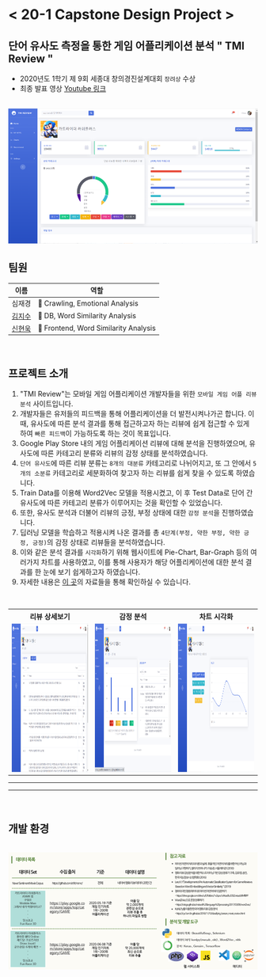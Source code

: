 # < 20-1 Capstone Design Project >

## 단어 유사도 측정을 통한 게임 어플리케이션 분석 " TMI Review "

- 2020년도 1학기 제 9회 세종대 창의경진설계대회 `장려상` 수상
- 최종 발표 영상 <a href="https://youtu.be/VK112fAfW9A">Youtube 링크</a>

<br>

<img src="./reference_image/main.png">

## 팀원

|이름|역할|
|---|---|
|<a>심재경</a>|📂 Crawling, Emotional Analysis|
|<a href="https://github.com/ghis22130">김지수</a>|📂 DB, Word Similarity Analysis |
|<a href="https://github.com/woogie-s">신현욱</a>|📄 Frontend, Word Similarity Analysis |

<br>

## 프로젝트 소개
1. "TMI Review"는 모바일 게임 어플리케이션 개발자들을 위한 `모바일 게임 어플 리뷰 분석` 사이트입니다.
2. 개발자들은 유저들의 피드백을 통해 어플리케이션을 더 발전시켜나가곤 합니다. 이때, 유사도에 따른 분석 결과를 통해 접근하고자 하는 리뷰에 쉽게 접근할 수 있게 하여 `빠른 피드백`이 가능하도록 하는 것이 목표입니다.
3. Google Play Store 내의 게임 어플리케이션 리뷰에 대해 분석을 진행하였으며, 유사도에 따른 카테고리 분류와 리뷰의 감정 상태를 분석하였습니다.
4. `단어 유사도`에 따른 리뷰 분류는 `8개의 대분류` 카테고리로 나뉘어지고, 또 그 안에서 `5개의 소분류` 카테고리로 세분화하여 찾고자 하는 리뷰를 쉽게 찾을 수 있도록 하였습니다.
5. Train Data를 이용해 Word2Vec 모델을 적용시켰고, 이 후 Test Data로 단어 간 유사도에 따른 카테고리 분류가 이루어지는 것을 확인할 수 있었습니다.
6. 또한, 유사도 분석과 더불어 리뷰의 긍정, 부정 상태에 대한 `감정 분석`을 진행하였습니다.
7. 딥러닝 모델을 학습하고 적용시켜 나온 결과를 총 `4단계(부정, 약한 부정, 약한 긍정, 긍정)`의 감정 상태로 리뷰들을 분석하였습니다.
8. 이와 같은 분석 결과를 `시각화`하기 위해 웹사이트에 Pie-Chart, Bar-Graph 등의 여러가지 차트를 사용하였고, 이를 통해 사용자가 해당 어플리케이션에 대한 분석 결과를 한 눈에 보기 쉽게하고자 하였습니다.
9. 자세한 내용은 <a href="/Documents">이 곳</a>의 자료들을 통해 확인하실 수 있습니다. 

<br>


<table style="text-align:center;">
    <tr>
        <th>리뷰 상세보기</th>
        <th>감정 분석</th>
        <th>차트 시각화</th>
    </tr>
    <tr>
        <td>
        <img src="./reference_image/table.png" width=500 height=300>
        </td>
        <td>
        <img src="./reference_image/emotion.png" width=500 height=300>
        </td>
        <td> 
        <img src="./reference_image/chart.png" width=500 height=300>
        </td>

</table>

<hr><hr>
<br>

## 개발 환경

<br>

<img src="./reference_image/information1.png">